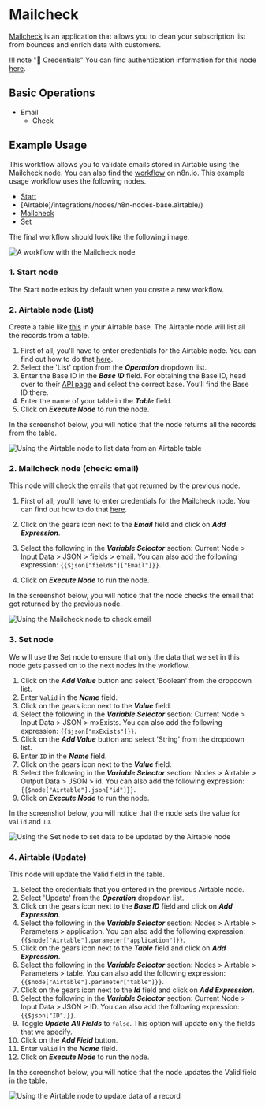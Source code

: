 # Mailcheck

[Mailcheck](https://www.mailcheck.co/) is an application that allows you to clean your subscription list from bounces and enrich data with customers.

!!! note "🔑 Credentials"
    You can find authentication information for this node [here](/workflow/integrations/credentials/mailcheck/).


## Basic Operations

* Email
    * Check

## Example Usage

This workflow allows you to validate emails stored in Airtable using the Mailcheck node. You can also find the [workflow](https://n8n.io/workflows/1055) on n8n.io. This example usage workflow uses the following nodes.
- [Start](/workflow/integrations/core-nodes/n8n-nodes-base.start/)
- [Airtable]/integrations/nodes/n8n-nodes-base.airtable/)
- [Mailcheck]()
- [Set](/workflow/integrations/core-nodes/n8n-nodes-base.set/)

The final workflow should look like the following image.

![A workflow with the Mailcheck node](/_images/integrations/nodes/mailcheck/workflow.png)

### 1. Start node

The Start node exists by default when you create a new workflow.

### 2. Airtable node (List)

Create a table like [this](https://airtable.com/shrDUFXWoHCuJjYjT) in your Airtable base. The Airtable node will list all the records from a table.

1. First of all, you'll have to enter credentials for the Airtable node. You can find out how to do that [here](/workflow/integrations/credentials/airtable/).
2. Select the 'List' option from the ***Operation*** dropdown list.
3. Enter the Base ID in the ***Base ID*** field. For obtaining the Base ID, head over to their [API page](https://airtable.com/api) and select the correct base. You’ll find the Base ID there.
4. Enter the name of your table in the ***Table*** field.
5. Click on ***Execute Node*** to run the node.

In the screenshot below, you will notice that the node returns all the records from the table.

![Using the Airtable node to list data from an Airtable table](/_images/integrations/nodes/mailcheck/airtable_node.png)

### 2. Mailcheck node (check: email)

This node will check the emails that got returned by the previous node.

1. First of all, you'll have to enter credentials for the Mailcheck node. You can find out how to do that [here](/workflow/integrations/credentials/mailcheck/).

2. Click on the gears icon next to the ***Email*** field and click on ***Add Expression***.
3. Select the following in the ***Variable Selector*** section: Current Node > Input Data > JSON > fields > email. You can also add the following expression: `{{$json["fields"]["Email"]}}`.
4. Click on ***Execute Node*** to run the node.

In the screenshot below, you will notice that the node checks the email that got returned by the previous node.

![Using the Mailcheck node to check email](/_images/integrations/nodes/mailcheck/mailcheck_node.png)

### 3. Set node

We will use the Set node to ensure that only the data that we set in this node gets passed on to the next nodes in the workflow.

1. Click on the ***Add Value*** button and select 'Boolean' from the dropdown list.
2. Enter `Valid` in the ***Name*** field.
3. Click on the gears icon next to the ***Value*** field.
4. Select the following in the ***Variable Selector*** section: Current Node > Input Data > JSON > mxExists. You can also add the following expression: `{{$json["mxExists"]}}`.
5. Click on the ***Add Value*** button and select 'String' from the dropdown list.
6. Enter `ID` in the ***Name*** field.
7. Click on the gears icon next to the ***Value*** field.
8. Select the following in the ***Variable Selector*** section: Nodes > Airtable > Output Data > JSON > id. You can also add the following expression: `{{$node["Airtable"].json["id"]}}`.
9. Click on ***Execute Node*** to run the node.


In the screenshot below, you will notice that the node sets the value for `Valid` and `ID`.

![Using the Set node to set data to be updated by the Airtable node](/_images/integrations/nodes/mailcheck/set_node.png)

### 4. Airtable (Update)

This node will update the Valid field in the table.

1. Select the credentials that you entered in the previous Airtable node.
2. Select 'Update' from the ***Operation*** dropdown list.
3. Click on the gears icon next to the ***Base ID*** field and click on ***Add Expression***.
4. Select the following in the ***Variable Selector*** section: Nodes > Airtable > Parameters > application. You can also add the following expression: `{{$node["Airtable"].parameter["application"]}}`.
5. Click on the gears icon next to the ***Table*** field and click on ***Add Expression***.
6. Select the following in the ***Variable Selector*** section: Nodes > Airtable > Parameters > table. You can also add the following expression: `{{$node["Airtable"].parameter["table"]}}`.
7. Click on the gears icon next to the ***Id*** field and click on ***Add Expression***.
8. Select the following in the ***Variable Selector*** section: Current Node > Input Data > JSON > ID. You can also add the following expression: `{{$json["ID"]}}`.
9. Toggle ***Update All Fields*** to `false`. This option will update only the fields that we specify.
10. Click on the ***Add Field*** button.
11. Enter `Valid` in the ***Name*** field.
12. Click on ***Execute Node*** to run the node.

In the screenshot below, you will notice that the node updates the Valid field in the table.

![Using the Airtable node to update data of a record](/_images/integrations/nodes/mailcheck/airtable1_node.png)
